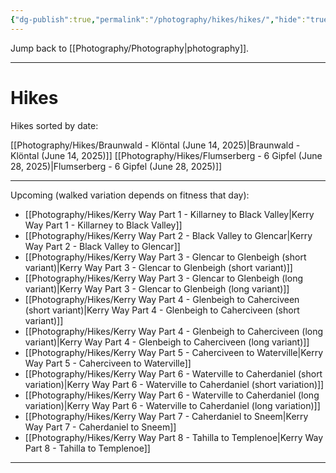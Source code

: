 ```yaml
---
{"dg-publish":true,"permalink":"/photography/hikes/hikes/","hide":"true","updated":"2025-07-01T11:27:19.000+02:00"}
---
```


Jump back to [[Photography/Photography\|photography]]. 

---
# Hikes
Hikes sorted by date:

[[Photography/Hikes/Braunwald - Klöntal (June 14, 2025)\|Braunwald - Klöntal (June 14, 2025)]]
[[Photography/Hikes/Flumserberg - 6 Gipfel (June 28, 2025)\|Flumserberg - 6 Gipfel (June 28, 2025)]]

---
Upcoming (walked variation depends on fitness that day): 
- [[Photography/Hikes/Kerry Way Part 1 - Killarney to Black Valley\|Kerry Way Part 1 - Killarney to Black Valley]]
- [[Photography/Hikes/Kerry Way Part 2 - Black Valley to Glencar\|Kerry Way Part 2 - Black Valley to Glencar]]
- [[Photography/Hikes/Kerry Way Part 3 - Glencar to Glenbeigh (short variant)\|Kerry Way Part 3 - Glencar to Glenbeigh (short variant)]]
- [[Photography/Hikes/Kerry Way Part 3 - Glencar to Glenbeigh (long variant)\|Kerry Way Part 3 - Glencar to Glenbeigh (long variant)]]
- [[Photography/Hikes/Kerry Way Part 4 - Glenbeigh to Caherciveen (short variant)\|Kerry Way Part 4 - Glenbeigh to Caherciveen (short variant)]]
- [[Photography/Hikes/Kerry Way Part 4 - Glenbeigh to Caherciveen (long variant)\|Kerry Way Part 4 - Glenbeigh to Caherciveen (long variant)]]
- [[Photography/Hikes/Kerry Way Part 5 - Caherciveen to Waterville\|Kerry Way Part 5 - Caherciveen to Waterville]]
- [[Photography/Hikes/Kerry Way Part 6 - Waterville to Caherdaniel (short variation)\|Kerry Way Part 6 - Waterville to Caherdaniel (short variation)]]
- [[Photography/Hikes/Kerry Way Part 6 - Waterville to Caherdaniel (long variation)\|Kerry Way Part 6 - Waterville to Caherdaniel (long variation)]]
- [[Photography/Hikes/Kerry Way Part 7 - Caherdaniel to Sneem\|Kerry Way Part 7 - Caherdaniel to Sneem]]
- [[Photography/Hikes/Kerry Way Part 8 - Tahilla to Templenoe\|Kerry Way Part 8 - Tahilla to Templenoe]]

---